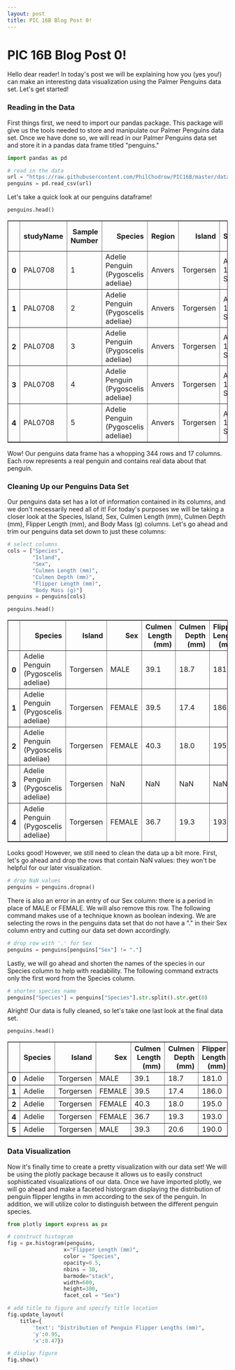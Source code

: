 ```yaml
---
layout: post
title: PIC 16B Blog Post 0!
---
```


# PIC 16B Blog Post 0!

Hello dear reader! In today's post we will be explaining how you (yes you!) can make an interesting data visualization using the Palmer Penguins data set. Let's get started!

### Reading in the Data
First things first, we need to import our pandas package. This package will give us the tools needed to store and manipulate our Palmer Penguins data set. Once we have done so, we will read in our Palmer Penguins data set and store it in a pandas data frame titled "penguins."


```python
import pandas as pd

# read in the data
url = "https://raw.githubusercontent.com/PhilChodrow/PIC16B/master/datasets/palmer_penguins.csv"
penguins = pd.read_csv(url)
```

Let's take a quick look at our penguins dataframe!


```python
penguins.head()
```




<div>
<style scoped>
    .dataframe tbody tr th:only-of-type {
        vertical-align: middle;
    }

    .dataframe tbody tr th {
        vertical-align: top;
    }

    .dataframe thead th {
        text-align: right;
    }
</style>
<table border="1" class="dataframe">
  <thead>
    <tr style="text-align: right;">
      <th></th>
      <th>studyName</th>
      <th>Sample Number</th>
      <th>Species</th>
      <th>Region</th>
      <th>Island</th>
      <th>Stage</th>
      <th>Individual ID</th>
      <th>Clutch Completion</th>
      <th>Date Egg</th>
      <th>Culmen Length (mm)</th>
      <th>Culmen Depth (mm)</th>
      <th>Flipper Length (mm)</th>
      <th>Body Mass (g)</th>
      <th>Sex</th>
      <th>Delta 15 N (o/oo)</th>
      <th>Delta 13 C (o/oo)</th>
      <th>Comments</th>
    </tr>
  </thead>
  <tbody>
    <tr>
      <th>0</th>
      <td>PAL0708</td>
      <td>1</td>
      <td>Adelie Penguin (Pygoscelis adeliae)</td>
      <td>Anvers</td>
      <td>Torgersen</td>
      <td>Adult, 1 Egg Stage</td>
      <td>N1A1</td>
      <td>Yes</td>
      <td>11/11/07</td>
      <td>39.1</td>
      <td>18.7</td>
      <td>181.0</td>
      <td>3750.0</td>
      <td>MALE</td>
      <td>NaN</td>
      <td>NaN</td>
      <td>Not enough blood for isotopes.</td>
    </tr>
    <tr>
      <th>1</th>
      <td>PAL0708</td>
      <td>2</td>
      <td>Adelie Penguin (Pygoscelis adeliae)</td>
      <td>Anvers</td>
      <td>Torgersen</td>
      <td>Adult, 1 Egg Stage</td>
      <td>N1A2</td>
      <td>Yes</td>
      <td>11/11/07</td>
      <td>39.5</td>
      <td>17.4</td>
      <td>186.0</td>
      <td>3800.0</td>
      <td>FEMALE</td>
      <td>8.94956</td>
      <td>-24.69454</td>
      <td>NaN</td>
    </tr>
    <tr>
      <th>2</th>
      <td>PAL0708</td>
      <td>3</td>
      <td>Adelie Penguin (Pygoscelis adeliae)</td>
      <td>Anvers</td>
      <td>Torgersen</td>
      <td>Adult, 1 Egg Stage</td>
      <td>N2A1</td>
      <td>Yes</td>
      <td>11/16/07</td>
      <td>40.3</td>
      <td>18.0</td>
      <td>195.0</td>
      <td>3250.0</td>
      <td>FEMALE</td>
      <td>8.36821</td>
      <td>-25.33302</td>
      <td>NaN</td>
    </tr>
    <tr>
      <th>3</th>
      <td>PAL0708</td>
      <td>4</td>
      <td>Adelie Penguin (Pygoscelis adeliae)</td>
      <td>Anvers</td>
      <td>Torgersen</td>
      <td>Adult, 1 Egg Stage</td>
      <td>N2A2</td>
      <td>Yes</td>
      <td>11/16/07</td>
      <td>NaN</td>
      <td>NaN</td>
      <td>NaN</td>
      <td>NaN</td>
      <td>NaN</td>
      <td>NaN</td>
      <td>NaN</td>
      <td>Adult not sampled.</td>
    </tr>
    <tr>
      <th>4</th>
      <td>PAL0708</td>
      <td>5</td>
      <td>Adelie Penguin (Pygoscelis adeliae)</td>
      <td>Anvers</td>
      <td>Torgersen</td>
      <td>Adult, 1 Egg Stage</td>
      <td>N3A1</td>
      <td>Yes</td>
      <td>11/16/07</td>
      <td>36.7</td>
      <td>19.3</td>
      <td>193.0</td>
      <td>3450.0</td>
      <td>FEMALE</td>
      <td>8.76651</td>
      <td>-25.32426</td>
      <td>NaN</td>
    </tr>
  </tbody>
</table>
</div>



Wow! Our penguins data frame has a whopping 344 rows and 17 columns. Each row represents a real penguin and contains real data about that penguin. 

### Cleaning Up our Penguins Data Set

Our penguins data set has a lot of information contained in its columns, and we don't necessarily need all of it! For today's purposes we will be taking a closer look at the Species, Island, Sex, Culmen Length (mm), Culmen Depth (mm), Flipper Length (mm), and Body Mass (g) columns. Let's go ahead and trim our penguins data set down to just these columns:


```python
# select columns
cols = ["Species", 
        "Island", 
        "Sex", 
        "Culmen Length (mm)", 
        "Culmen Depth (mm)", 
        "Flipper Length (mm)", 
        "Body Mass (g)"]
penguins = penguins[cols]

penguins.head()
```




<div>
<style scoped>
    .dataframe tbody tr th:only-of-type {
        vertical-align: middle;
    }

    .dataframe tbody tr th {
        vertical-align: top;
    }

    .dataframe thead th {
        text-align: right;
    }
</style>
<table border="1" class="dataframe">
  <thead>
    <tr style="text-align: right;">
      <th></th>
      <th>Species</th>
      <th>Island</th>
      <th>Sex</th>
      <th>Culmen Length (mm)</th>
      <th>Culmen Depth (mm)</th>
      <th>Flipper Length (mm)</th>
      <th>Body Mass (g)</th>
    </tr>
  </thead>
  <tbody>
    <tr>
      <th>0</th>
      <td>Adelie Penguin (Pygoscelis adeliae)</td>
      <td>Torgersen</td>
      <td>MALE</td>
      <td>39.1</td>
      <td>18.7</td>
      <td>181.0</td>
      <td>3750.0</td>
    </tr>
    <tr>
      <th>1</th>
      <td>Adelie Penguin (Pygoscelis adeliae)</td>
      <td>Torgersen</td>
      <td>FEMALE</td>
      <td>39.5</td>
      <td>17.4</td>
      <td>186.0</td>
      <td>3800.0</td>
    </tr>
    <tr>
      <th>2</th>
      <td>Adelie Penguin (Pygoscelis adeliae)</td>
      <td>Torgersen</td>
      <td>FEMALE</td>
      <td>40.3</td>
      <td>18.0</td>
      <td>195.0</td>
      <td>3250.0</td>
    </tr>
    <tr>
      <th>3</th>
      <td>Adelie Penguin (Pygoscelis adeliae)</td>
      <td>Torgersen</td>
      <td>NaN</td>
      <td>NaN</td>
      <td>NaN</td>
      <td>NaN</td>
      <td>NaN</td>
    </tr>
    <tr>
      <th>4</th>
      <td>Adelie Penguin (Pygoscelis adeliae)</td>
      <td>Torgersen</td>
      <td>FEMALE</td>
      <td>36.7</td>
      <td>19.3</td>
      <td>193.0</td>
      <td>3450.0</td>
    </tr>
  </tbody>
</table>
</div>



Looks good! However, we still need to clean the data up a bit more. First, let's go ahead and drop the rows that contain NaN values: they won't be helpful for our later visualization.


```python
# drop NaN values
penguins = penguins.dropna()
```

There is also an error in an entry of our Sex column: there is a period in place of MALE or FEMALE. We will also remove this row. The following command makes use of a technique known as boolean indexing. We are selecting the rows in the penguins data set that do not have a "." in their Sex column entry and cutting our data set down accordingly.


```python
# drop row with '.' for Sex
penguins = penguins[penguins["Sex"] != "."]
```

Lastly, we will go ahead and shorten the names of the species in our Species column to help with readability. The following command extracts only the first word from the Species column.


```python
# shorten species name
penguins["Species"] = penguins["Species"].str.split().str.get(0)
```

Alright! Our data is fully cleaned, so let's take one last look at the final data set.


```python
penguins.head()
```




<div>
<style scoped>
    .dataframe tbody tr th:only-of-type {
        vertical-align: middle;
    }

    .dataframe tbody tr th {
        vertical-align: top;
    }

    .dataframe thead th {
        text-align: right;
    }
</style>
<table border="1" class="dataframe">
  <thead>
    <tr style="text-align: right;">
      <th></th>
      <th>Species</th>
      <th>Island</th>
      <th>Sex</th>
      <th>Culmen Length (mm)</th>
      <th>Culmen Depth (mm)</th>
      <th>Flipper Length (mm)</th>
      <th>Body Mass (g)</th>
    </tr>
  </thead>
  <tbody>
    <tr>
      <th>0</th>
      <td>Adelie</td>
      <td>Torgersen</td>
      <td>MALE</td>
      <td>39.1</td>
      <td>18.7</td>
      <td>181.0</td>
      <td>3750.0</td>
    </tr>
    <tr>
      <th>1</th>
      <td>Adelie</td>
      <td>Torgersen</td>
      <td>FEMALE</td>
      <td>39.5</td>
      <td>17.4</td>
      <td>186.0</td>
      <td>3800.0</td>
    </tr>
    <tr>
      <th>2</th>
      <td>Adelie</td>
      <td>Torgersen</td>
      <td>FEMALE</td>
      <td>40.3</td>
      <td>18.0</td>
      <td>195.0</td>
      <td>3250.0</td>
    </tr>
    <tr>
      <th>4</th>
      <td>Adelie</td>
      <td>Torgersen</td>
      <td>FEMALE</td>
      <td>36.7</td>
      <td>19.3</td>
      <td>193.0</td>
      <td>3450.0</td>
    </tr>
    <tr>
      <th>5</th>
      <td>Adelie</td>
      <td>Torgersen</td>
      <td>MALE</td>
      <td>39.3</td>
      <td>20.6</td>
      <td>190.0</td>
      <td>3650.0</td>
    </tr>
  </tbody>
</table>
</div>



### Data Visualization

Now it's finally time to create a pretty visualization with our data set! We will be using the plotly package because it allows us to easily construct sophisticated visualizations of our data. Once we have imported plotly, we will go ahead and make a faceted historgram displaying the distribution of penguin flipper lengths in mm according to the sex of the penguin. In addition, we will utilize color to distinguish between the different penguin species. 


```python
from plotly import express as px

# construct histogram
fig = px.histogram(penguins,
                  x="Flipper Length (mm)",
                  color = "Species",
                  opacity=0.5,
                  nbins = 30,
                  barmode="stack",
                  width=600,
                  height=300,
                  facet_col = "Sex")

# add title to figure and specify title location
fig.update_layout(
    title={
        'text': "Distribution of Penguin Flipper Lengths (mm)",
        'y':0.95,
        'x':0.47})

# display figure
fig.show()
```


<div>                            <div id="84b445dd-6e20-4899-8066-f2718eb340e3" class="plotly-graph-div" style="height:300px; width:600px;"></div>            <script type="text/javascript">                require(["plotly"], function(Plotly) {                    window.PLOTLYENV=window.PLOTLYENV || {};                                    if (document.getElementById("84b445dd-6e20-4899-8066-f2718eb340e3")) {                    Plotly.newPlot(                        "84b445dd-6e20-4899-8066-f2718eb340e3",                        [{"alignmentgroup":"True","bingroup":"x","hovertemplate":"Species=Adelie<br>Sex=MALE<br>Flipper Length (mm)=%{x}<br>count=%{y}<extra></extra>","legendgroup":"Adelie","marker":{"color":"#636efa","opacity":0.5,"pattern":{"shape":""}},"name":"Adelie","nbinsx":30,"offsetgroup":"Adelie","orientation":"v","showlegend":true,"type":"histogram","x":[181.0,190.0,195.0,191.0,198.0,197.0,194.0,180.0,185.0,180.0,183.0,180.0,178.0,184.0,196.0,190.0,184.0,195.0,196.0,190.0,182.0,191.0,188.0,200.0,191.0,193.0,194.0,195.0,192.0,192.0,188.0,198.0,190.0,197.0,195.0,184.0,195.0,196.0,193.0,194.0,190.0,189.0,205.0,186.0,208.0,196.0,192.0,203.0,190.0,184.0,190.0,197.0,191.0,197.0,196.0,199.0,189.0,198.0,202.0,199.0,195.0,210.0,197.0,199.0,190.0,200.0,193.0,187.0,190.0,185.0,190.0,193.0,201.0],"xaxis":"x","yaxis":"y"},{"alignmentgroup":"True","bingroup":"x","hovertemplate":"Species=Adelie<br>Sex=FEMALE<br>Flipper Length (mm)=%{x}<br>count=%{y}<extra></extra>","legendgroup":"Adelie","marker":{"color":"#636efa","opacity":0.5,"pattern":{"shape":""}},"name":"Adelie","nbinsx":30,"offsetgroup":"Adelie","orientation":"v","showlegend":false,"type":"histogram","x":[186.0,195.0,193.0,181.0,182.0,185.0,195.0,184.0,174.0,189.0,187.0,187.0,172.0,178.0,188.0,195.0,180.0,181.0,182.0,186.0,185.0,190.0,186.0,190.0,187.0,186.0,181.0,185.0,185.0,184.0,195.0,190.0,190.0,196.0,190.0,191.0,187.0,189.0,187.0,191.0,189.0,190.0,202.0,185.0,187.0,190.0,178.0,192.0,183.0,193.0,199.0,181.0,198.0,193.0,191.0,188.0,189.0,187.0,176.0,186.0,191.0,191.0,190.0,193.0,187.0,191.0,185.0,193.0,188.0,192.0,184.0,195.0,187.0],"xaxis":"x2","yaxis":"y2"},{"alignmentgroup":"True","bingroup":"x","hovertemplate":"Species=Chinstrap<br>Sex=MALE<br>Flipper Length (mm)=%{x}<br>count=%{y}<extra></extra>","legendgroup":"Chinstrap","marker":{"color":"#EF553B","opacity":0.5,"pattern":{"shape":""}},"name":"Chinstrap","nbinsx":30,"offsetgroup":"Chinstrap","orientation":"v","showlegend":true,"type":"histogram","x":[196.0,193.0,197.0,197.0,198.0,194.0,201.0,201.0,197.0,195.0,191.0,193.0,197.0,200.0,205.0,201.0,203.0,195.0,210.0,205.0,210.0,196.0,201.0,212.0,187.0,201.0,203.0,197.0,203.0,202.0,206.0,207.0,193.0,210.0],"xaxis":"x","yaxis":"y"},{"alignmentgroup":"True","bingroup":"x","hovertemplate":"Species=Chinstrap<br>Sex=FEMALE<br>Flipper Length (mm)=%{x}<br>count=%{y}<extra></extra>","legendgroup":"Chinstrap","marker":{"color":"#EF553B","opacity":0.5,"pattern":{"shape":""}},"name":"Chinstrap","nbinsx":30,"offsetgroup":"Chinstrap","orientation":"v","showlegend":false,"type":"histogram","x":[192.0,188.0,198.0,178.0,195.0,193.0,185.0,190.0,181.0,190.0,181.0,187.0,195.0,200.0,191.0,187.0,187.0,199.0,195.0,192.0,187.0,196.0,196.0,190.0,198.0,199.0,193.0,187.0,191.0,194.0,189.0,195.0,202.0,198.0],"xaxis":"x2","yaxis":"y2"},{"alignmentgroup":"True","bingroup":"x","hovertemplate":"Species=Gentoo<br>Sex=MALE<br>Flipper Length (mm)=%{x}<br>count=%{y}<extra></extra>","legendgroup":"Gentoo","marker":{"color":"#00cc96","opacity":0.5,"pattern":{"shape":""}},"name":"Gentoo","nbinsx":30,"offsetgroup":"Gentoo","orientation":"v","showlegend":true,"type":"histogram","x":[230.0,218.0,215.0,219.0,215.0,216.0,213.0,217.0,221.0,222.0,218.0,215.0,215.0,215.0,220.0,222.0,230.0,220.0,219.0,208.0,225.0,216.0,222.0,225.0,215.0,220.0,225.0,220.0,220.0,224.0,221.0,231.0,230.0,229.0,223.0,221.0,221.0,230.0,220.0,223.0,221.0,224.0,228.0,218.0,230.0,228.0,224.0,226.0,216.0,225.0,228.0,228.0,215.0,219.0,209.0,229.0,230.0,230.0,222.0,222.0,213.0],"xaxis":"x","yaxis":"y"},{"alignmentgroup":"True","bingroup":"x","hovertemplate":"Species=Gentoo<br>Sex=FEMALE<br>Flipper Length (mm)=%{x}<br>count=%{y}<extra></extra>","legendgroup":"Gentoo","marker":{"color":"#00cc96","opacity":0.5,"pattern":{"shape":""}},"name":"Gentoo","nbinsx":30,"offsetgroup":"Gentoo","orientation":"v","showlegend":false,"type":"histogram","x":[211.0,210.0,210.0,211.0,209.0,214.0,214.0,210.0,210.0,209.0,215.0,213.0,215.0,210.0,209.0,207.0,220.0,213.0,208.0,208.0,210.0,217.0,210.0,213.0,210.0,210.0,217.0,208.0,208.0,208.0,214.0,219.0,220.0,216.0,217.0,216.0,209.0,215.0,212.0,212.0,212.0,218.0,212.0,218.0,212.0,214.0,222.0,203.0,219.0,215.0,210.0,208.0,216.0,213.0,217.0,214.0,215.0,212.0],"xaxis":"x2","yaxis":"y2"}],                        {"annotations":[{"font":{},"showarrow":false,"text":"Sex=MALE","x":0.245,"xanchor":"center","xref":"paper","y":1.0,"yanchor":"bottom","yref":"paper"},{"font":{},"showarrow":false,"text":"Sex=FEMALE","x":0.755,"xanchor":"center","xref":"paper","y":1.0,"yanchor":"bottom","yref":"paper"}],"barmode":"stack","height":300,"legend":{"title":{"text":"Species"},"tracegroupgap":0},"margin":{"t":60},"template":{"data":{"bar":[{"error_x":{"color":"#2a3f5f"},"error_y":{"color":"#2a3f5f"},"marker":{"line":{"color":"#E5ECF6","width":0.5},"pattern":{"fillmode":"overlay","size":10,"solidity":0.2}},"type":"bar"}],"barpolar":[{"marker":{"line":{"color":"#E5ECF6","width":0.5},"pattern":{"fillmode":"overlay","size":10,"solidity":0.2}},"type":"barpolar"}],"carpet":[{"aaxis":{"endlinecolor":"#2a3f5f","gridcolor":"white","linecolor":"white","minorgridcolor":"white","startlinecolor":"#2a3f5f"},"baxis":{"endlinecolor":"#2a3f5f","gridcolor":"white","linecolor":"white","minorgridcolor":"white","startlinecolor":"#2a3f5f"},"type":"carpet"}],"choropleth":[{"colorbar":{"outlinewidth":0,"ticks":""},"type":"choropleth"}],"contour":[{"colorbar":{"outlinewidth":0,"ticks":""},"colorscale":[[0.0,"#0d0887"],[0.1111111111111111,"#46039f"],[0.2222222222222222,"#7201a8"],[0.3333333333333333,"#9c179e"],[0.4444444444444444,"#bd3786"],[0.5555555555555556,"#d8576b"],[0.6666666666666666,"#ed7953"],[0.7777777777777778,"#fb9f3a"],[0.8888888888888888,"#fdca26"],[1.0,"#f0f921"]],"type":"contour"}],"contourcarpet":[{"colorbar":{"outlinewidth":0,"ticks":""},"type":"contourcarpet"}],"heatmap":[{"colorbar":{"outlinewidth":0,"ticks":""},"colorscale":[[0.0,"#0d0887"],[0.1111111111111111,"#46039f"],[0.2222222222222222,"#7201a8"],[0.3333333333333333,"#9c179e"],[0.4444444444444444,"#bd3786"],[0.5555555555555556,"#d8576b"],[0.6666666666666666,"#ed7953"],[0.7777777777777778,"#fb9f3a"],[0.8888888888888888,"#fdca26"],[1.0,"#f0f921"]],"type":"heatmap"}],"heatmapgl":[{"colorbar":{"outlinewidth":0,"ticks":""},"colorscale":[[0.0,"#0d0887"],[0.1111111111111111,"#46039f"],[0.2222222222222222,"#7201a8"],[0.3333333333333333,"#9c179e"],[0.4444444444444444,"#bd3786"],[0.5555555555555556,"#d8576b"],[0.6666666666666666,"#ed7953"],[0.7777777777777778,"#fb9f3a"],[0.8888888888888888,"#fdca26"],[1.0,"#f0f921"]],"type":"heatmapgl"}],"histogram":[{"marker":{"pattern":{"fillmode":"overlay","size":10,"solidity":0.2}},"type":"histogram"}],"histogram2d":[{"colorbar":{"outlinewidth":0,"ticks":""},"colorscale":[[0.0,"#0d0887"],[0.1111111111111111,"#46039f"],[0.2222222222222222,"#7201a8"],[0.3333333333333333,"#9c179e"],[0.4444444444444444,"#bd3786"],[0.5555555555555556,"#d8576b"],[0.6666666666666666,"#ed7953"],[0.7777777777777778,"#fb9f3a"],[0.8888888888888888,"#fdca26"],[1.0,"#f0f921"]],"type":"histogram2d"}],"histogram2dcontour":[{"colorbar":{"outlinewidth":0,"ticks":""},"colorscale":[[0.0,"#0d0887"],[0.1111111111111111,"#46039f"],[0.2222222222222222,"#7201a8"],[0.3333333333333333,"#9c179e"],[0.4444444444444444,"#bd3786"],[0.5555555555555556,"#d8576b"],[0.6666666666666666,"#ed7953"],[0.7777777777777778,"#fb9f3a"],[0.8888888888888888,"#fdca26"],[1.0,"#f0f921"]],"type":"histogram2dcontour"}],"mesh3d":[{"colorbar":{"outlinewidth":0,"ticks":""},"type":"mesh3d"}],"parcoords":[{"line":{"colorbar":{"outlinewidth":0,"ticks":""}},"type":"parcoords"}],"pie":[{"automargin":true,"type":"pie"}],"scatter":[{"marker":{"colorbar":{"outlinewidth":0,"ticks":""}},"type":"scatter"}],"scatter3d":[{"line":{"colorbar":{"outlinewidth":0,"ticks":""}},"marker":{"colorbar":{"outlinewidth":0,"ticks":""}},"type":"scatter3d"}],"scattercarpet":[{"marker":{"colorbar":{"outlinewidth":0,"ticks":""}},"type":"scattercarpet"}],"scattergeo":[{"marker":{"colorbar":{"outlinewidth":0,"ticks":""}},"type":"scattergeo"}],"scattergl":[{"marker":{"colorbar":{"outlinewidth":0,"ticks":""}},"type":"scattergl"}],"scattermapbox":[{"marker":{"colorbar":{"outlinewidth":0,"ticks":""}},"type":"scattermapbox"}],"scatterpolar":[{"marker":{"colorbar":{"outlinewidth":0,"ticks":""}},"type":"scatterpolar"}],"scatterpolargl":[{"marker":{"colorbar":{"outlinewidth":0,"ticks":""}},"type":"scatterpolargl"}],"scatterternary":[{"marker":{"colorbar":{"outlinewidth":0,"ticks":""}},"type":"scatterternary"}],"surface":[{"colorbar":{"outlinewidth":0,"ticks":""},"colorscale":[[0.0,"#0d0887"],[0.1111111111111111,"#46039f"],[0.2222222222222222,"#7201a8"],[0.3333333333333333,"#9c179e"],[0.4444444444444444,"#bd3786"],[0.5555555555555556,"#d8576b"],[0.6666666666666666,"#ed7953"],[0.7777777777777778,"#fb9f3a"],[0.8888888888888888,"#fdca26"],[1.0,"#f0f921"]],"type":"surface"}],"table":[{"cells":{"fill":{"color":"#EBF0F8"},"line":{"color":"white"}},"header":{"fill":{"color":"#C8D4E3"},"line":{"color":"white"}},"type":"table"}]},"layout":{"annotationdefaults":{"arrowcolor":"#2a3f5f","arrowhead":0,"arrowwidth":1},"autotypenumbers":"strict","coloraxis":{"colorbar":{"outlinewidth":0,"ticks":""}},"colorscale":{"diverging":[[0,"#8e0152"],[0.1,"#c51b7d"],[0.2,"#de77ae"],[0.3,"#f1b6da"],[0.4,"#fde0ef"],[0.5,"#f7f7f7"],[0.6,"#e6f5d0"],[0.7,"#b8e186"],[0.8,"#7fbc41"],[0.9,"#4d9221"],[1,"#276419"]],"sequential":[[0.0,"#0d0887"],[0.1111111111111111,"#46039f"],[0.2222222222222222,"#7201a8"],[0.3333333333333333,"#9c179e"],[0.4444444444444444,"#bd3786"],[0.5555555555555556,"#d8576b"],[0.6666666666666666,"#ed7953"],[0.7777777777777778,"#fb9f3a"],[0.8888888888888888,"#fdca26"],[1.0,"#f0f921"]],"sequentialminus":[[0.0,"#0d0887"],[0.1111111111111111,"#46039f"],[0.2222222222222222,"#7201a8"],[0.3333333333333333,"#9c179e"],[0.4444444444444444,"#bd3786"],[0.5555555555555556,"#d8576b"],[0.6666666666666666,"#ed7953"],[0.7777777777777778,"#fb9f3a"],[0.8888888888888888,"#fdca26"],[1.0,"#f0f921"]]},"colorway":["#636efa","#EF553B","#00cc96","#ab63fa","#FFA15A","#19d3f3","#FF6692","#B6E880","#FF97FF","#FECB52"],"font":{"color":"#2a3f5f"},"geo":{"bgcolor":"white","lakecolor":"white","landcolor":"#E5ECF6","showlakes":true,"showland":true,"subunitcolor":"white"},"hoverlabel":{"align":"left"},"hovermode":"closest","mapbox":{"style":"light"},"paper_bgcolor":"white","plot_bgcolor":"#E5ECF6","polar":{"angularaxis":{"gridcolor":"white","linecolor":"white","ticks":""},"bgcolor":"#E5ECF6","radialaxis":{"gridcolor":"white","linecolor":"white","ticks":""}},"scene":{"xaxis":{"backgroundcolor":"#E5ECF6","gridcolor":"white","gridwidth":2,"linecolor":"white","showbackground":true,"ticks":"","zerolinecolor":"white"},"yaxis":{"backgroundcolor":"#E5ECF6","gridcolor":"white","gridwidth":2,"linecolor":"white","showbackground":true,"ticks":"","zerolinecolor":"white"},"zaxis":{"backgroundcolor":"#E5ECF6","gridcolor":"white","gridwidth":2,"linecolor":"white","showbackground":true,"ticks":"","zerolinecolor":"white"}},"shapedefaults":{"line":{"color":"#2a3f5f"}},"ternary":{"aaxis":{"gridcolor":"white","linecolor":"white","ticks":""},"baxis":{"gridcolor":"white","linecolor":"white","ticks":""},"bgcolor":"#E5ECF6","caxis":{"gridcolor":"white","linecolor":"white","ticks":""}},"title":{"x":0.05},"xaxis":{"automargin":true,"gridcolor":"white","linecolor":"white","ticks":"","title":{"standoff":15},"zerolinecolor":"white","zerolinewidth":2},"yaxis":{"automargin":true,"gridcolor":"white","linecolor":"white","ticks":"","title":{"standoff":15},"zerolinecolor":"white","zerolinewidth":2}}},"title":{"text":"Distribution of Penguin Flipper Lengths (mm)","x":0.47,"y":0.95},"width":600,"xaxis":{"anchor":"y","domain":[0.0,0.49],"title":{"text":"Flipper Length (mm)"}},"xaxis2":{"anchor":"y2","domain":[0.51,1.0],"matches":"x","title":{"text":"Flipper Length (mm)"}},"yaxis":{"anchor":"x","domain":[0.0,1.0],"title":{"text":"count"}},"yaxis2":{"anchor":"x2","domain":[0.0,1.0],"matches":"y","showticklabels":false}},                        {"responsive": true}                    ).then(function(){

var gd = document.getElementById('84b445dd-6e20-4899-8066-f2718eb340e3');
var x = new MutationObserver(function (mutations, observer) {{
        var display = window.getComputedStyle(gd).display;
        if (!display || display === 'none') {{
            console.log([gd, 'removed!']);
            Plotly.purge(gd);
            observer.disconnect();
        }}
}});

// Listen for the removal of the full notebook cells
var notebookContainer = gd.closest('#notebook-container');
if (notebookContainer) {{
    x.observe(notebookContainer, {childList: true});
}}

// Listen for the clearing of the current output cell
var outputEl = gd.closest('.output');
if (outputEl) {{
    x.observe(outputEl, {childList: true});
}}

                        })                };                });            </script>        </div>


### Conclusion

Cool! Our facted histogram demonstrates the distribution of penguin flipper lengths across species and sex. In the above plot, we see that the average flipper length of the Gentoo penguin is larger than the average flipper length of the Adelie and Chinstrap penguin regardless of sex. However, it is difficult to differentiate between the Adelie and Chinstrap species based on flipper length due to their similar measurements. Additionally, it appears that male penguins on average have longer flipper lengths than female penguins regardless of sex. 

This blog post has demonstrated how you can use the Palmer Penguins data set to make an interesting and insightful visualization. Hope you enjoyed, and see you next time!

~ Emma
